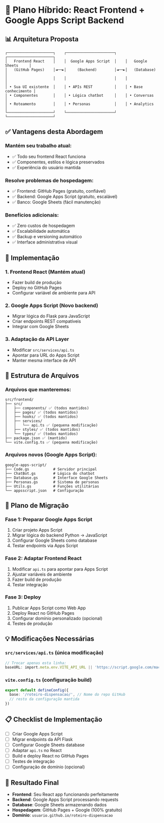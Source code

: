 # 🚀 Plano Híbrido: React Frontend + Google Apps Script Backend

## 📊 Arquitetura Proposta

```
┌─────────────────────┐    ┌──────────────────────┐    ┌─────────────────────┐
│   Frontend React    │    │  Google Apps Script  │    │   Google Sheets     │
│   (GitHub Pages)    │◄──►│     (Backend)        │◄──►│   (Database)        │
│                     │    │                      │    │                     │
│ • Sua UI existente  │    │ • APIs REST          │    │ • Base conhecimento │
│ • Componentes       │    │ • Lógica chatbot     │    │ • Conversas         │
│ • Roteamento        │    │ • Personas           │    │ • Analytics         │
└─────────────────────┘    └──────────────────────┘    └─────────────────────┘
```

## ✅ Vantagens desta Abordagem

### **Mantém seu trabalho atual:**
- ✅ Todo seu frontend React funciona
- ✅ Componentes, estilos e lógica preservados
- ✅ Experiência do usuário mantida

### **Resolve problemas de hospedagem:**
- ✅ Frontend: GitHub Pages (gratuito, confiável)
- ✅ Backend: Google Apps Script (gratuito, escalável)
- ✅ Banco: Google Sheets (fácil manutenção)

### **Benefícios adicionais:**
- ✅ Zero custos de hospedagem
- ✅ Escalabilidade automática
- ✅ Backup e versioning automático
- ✅ Interface administrativa visual

## 🔧 Implementação

### 1. **Frontend React (Mantém atual)**
- Fazer build de produção
- Deploy no GitHub Pages
- Configurar variável de ambiente para API

### 2. **Google Apps Script (Novo backend)**  
- Migrar lógica do Flask para JavaScript
- Criar endpoints REST compatíveis
- Integrar com Google Sheets

### 3. **Adaptação da API Layer**
- Modificar `src/services/api.ts` 
- Apontar para URL do Apps Script
- Manter mesma interface de API

## 📁 Estrutura de Arquivos

### Arquivos que manteremos:
```
src/frontend/
├── src/
│   ├── components/ ✅ (todos mantidos)
│   ├── pages/ ✅ (todos mantidos) 
│   ├── hooks/ ✅ (todos mantidos)
│   ├── services/
│   │   └── api.ts ✅ (pequena modificação)
│   ├── styles/ ✅ (todos mantidos)
│   └── types/ ✅ (todos mantidos)
├── package.json ✅ (mantido)
└── vite.config.ts ✅ (pequena modificação)
```

### Arquivos novos (Google Apps Script):
```
google-apps-script/
├── Code.gs           # Servidor principal
├── ChatBot.gs        # Lógica do chatbot
├── Database.gs       # Interface Google Sheets
├── Personas.gs       # Sistema de personas
├── Utils.gs          # Funções utilitárias
└── appsscript.json   # Configuração
```

## 🚀 Plano de Migração

### **Fase 1: Preparar Google Apps Script**
1. Criar projeto Apps Script
2. Migrar lógica do backend Python → JavaScript
3. Configurar Google Sheets como database
4. Testar endpoints via Apps Script

### **Fase 2: Adaptar Frontend React**
1. Modificar `api.ts` para apontar para Apps Script
2. Ajustar variáveis de ambiente
3. Fazer build de produção
4. Testar integração

### **Fase 3: Deploy**
1. Publicar Apps Script como Web App
2. Deploy React no GitHub Pages  
3. Configurar domínio personalizado (opcional)
4. Testes de produção

## 💡 Modificações Necessárias

### `src/services/api.ts` (única modificação)
```typescript
// Trocar apenas esta linha:
baseURL: import.meta.env.VITE_API_URL || 'https://script.google.com/macros/s/YOUR_SCRIPT_ID/exec'
```

### `vite.config.ts` (configuração build)
```typescript
export default defineConfig({
  base: '/roteiro-dispensacao/', // Nome do repo GitHub
  // resto da configuração mantida
})
```

## 📋 Checklist de Implementação

- [ ] Criar Google Apps Script
- [ ] Migrar endpoints da API Flask
- [ ] Configurar Google Sheets database
- [ ] Adaptar `api.ts` no React
- [ ] Build e deploy React no GitHub Pages
- [ ] Testes de integração
- [ ] Configuração de domínio (opcional)

## 🎯 Resultado Final

- **Frontend**: Seu React app funcionando perfeitamente
- **Backend**: Google Apps Script processando requests
- **Database**: Google Sheets armazenando dados
- **Hospedagem**: GitHub Pages + Google (100% gratuito)
- **Domínio**: `usuario.github.io/roteiro-dispensacao`